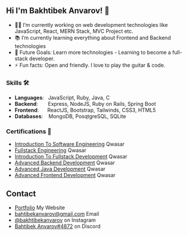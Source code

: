 ## Hi I'm Bakhtibek Anvarov! 👋
- 👨‍💻 I’m currently working on web development technologies like JavaScript, React, MERN Stack, MVC Project etc.
- 📚 I’m currently learning everything about Frontend and Backend technologies
- 🎯 Future Goals: Learn more technologies - Learning to become a full-stack developer.
- ⚡ Fun facts: Open and friendly. I love to play the guitar & code.

### Skills 🛠️
- **Languages**: &nbsp;                          JavaScript, Ruby, Java, C
- **Backend**:   &nbsp;&nbsp;&nbsp;&nbsp;&nbsp;  Express, NodeJS, Ruby on Rails, Spring Boot
- **Frontend**:  &nbsp;&nbsp;&nbsp;&nbsp;        ReactJS, Bootstrap, Tailwinds, CSS3, HTML5
- **Databases**: &nbsp;&nbsp;                    MongoDB, PosqtgreSQL, SQLite

### Certifications 📜
- [Introduction To Software Engineering](https://upskill.us.qwasar.io/certificates/MTIwMy1hbnZhcm92X2ItbWFyLTIwMjEtMTEtZWUwZA==) Qwasar
- [Fullstack Engineering](https://upskill.us.qwasar.io/certificates/MTM1Ni1hbnZhcm92X2ItanVsLTIwMjEtMzAtYzQ0ZQ==) Qwasar
- [Introduction To Fullstack Development](https://upskill.us.qwasar.io/certificates/MTM0Ni1hbnZhcm92X2ItanVsLTIwMjEtMzAtYjg0NQ==) Qwasar
- [Advanced Backend Development](https://upskill.us.qwasar.io/certificates/MTI1NC1hbnZhcm92X2ItbWF5LTIwMjEtMjAtNTYyMw==) Qwasar
- [Advanced Java Development](https://upskill.us.qwasar.io/certificates/MTQxOC1hbnZhcm92X2ItZmViLTIwMjItMDYtMWMyZA==) Qwasar
- [Advanced Frontend Development](https://upskill.us.qwasar.io/certificates/MTI1Mi1hbnZhcm92X2ItbWF5LTIwMjEtMjAtYzIyZg==) Qwasar

## Contact
- [Portfolio](https://anvarovb-portfolio.herokuapp.com/) My Website
- [bahtibekanvarov@gmail.com](./) Email
- [@bakhtibekanvarov](https://instagram.com/bakhtibekanvarov) on Instagram
- [Bahtibek Anvarov#4872](./) on Discord
